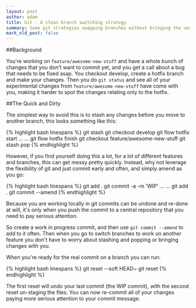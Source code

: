```yaml
---
layout: post
author: adam
title: Git - A clean branch switching strategy
summary: Some git strategies swapping branches without bringing the uncommitted or experimental changes with you
mark_old_post: false
---
```


##Background

You're working on `feature/awesome-new-stuff` and have a whole bunch of changes that you don't want to commit yet, and you get a call about a bug that needs to be fixed asap.  You checkout develop, create a hotfix branch and make your changes.  Then you do `git status` and see all of your experimental changes from `feature/awesome-new-stuff` have come with you, making it harder to spot the changes relating only to the hotfix.

##The Quick and Dirty

The simplest way to avoid this is to stash any changes before you move to another branch, this looks something like this:

{% highlight bash linespans %}
git stash
git checkout develop
git flow hotfix start <release>
...
<codecodecode>
...
git flow hotfix finish <release>
git checkout feature/awesome-new-stuff
git stash pop
{% endhighlight %}

However, if you find yourself doing this a lot, for a lot of different features and branches, this can get messy pretty quickly.  Instead, why not leverage the flexibility of git and just commit early and often, and simply amend as you go:

{% highlight bash linespans %}
git add .
git commit -a -m 'WIP'
...
<codecodecode>
...
git add .
git commit --amend
{% endhighlight %}

Because you are working locally in git commits can be undone and re-done at will, it's only when you push the commit to a central repository that you need to pay serious attention.

So create a work in progress commit, and then use `git commit --amend` to add to it often.  Then when you go to switch branches to work on another feature you don't have to worry about stashing and popping or bringing changes with you.

When you're ready for the real commit on a branch you can run:

{% highlight bash linespans %}
git reset --soft HEAD~
git reset
{% endhighlight %}

The first reset will undo your last commit (the WIP commit), with the second reset un-staging the files.  You can now re-commit all of your changes paying more serious attention to your commit message.
